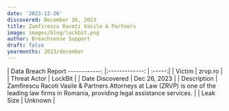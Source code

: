 ```yaml
---
date: '2023-12-26'
discovered: December 26, 2023
title: Zamfirescu Racoți Vasile & Partners
image: images/blog/lockbit.png
author: Breachsense Support
draft: false
yearmonths: 2023/december
---
```



| Data Breach Report
------------:     |:-------------:    | :-----:|
| Victim      | zrvp.ro      | 
| Threat Actor      | LockBit      | 
| Date Discovered      | Dec 26, 2023      | 
| Description      | Zamfirescu Racoti Vasile & Partners Attorneys at Law (ZRVP) is one of the leading law firms in Romania, providing legal assistance services.      | 
| Leak Size      | Unknown      | 

